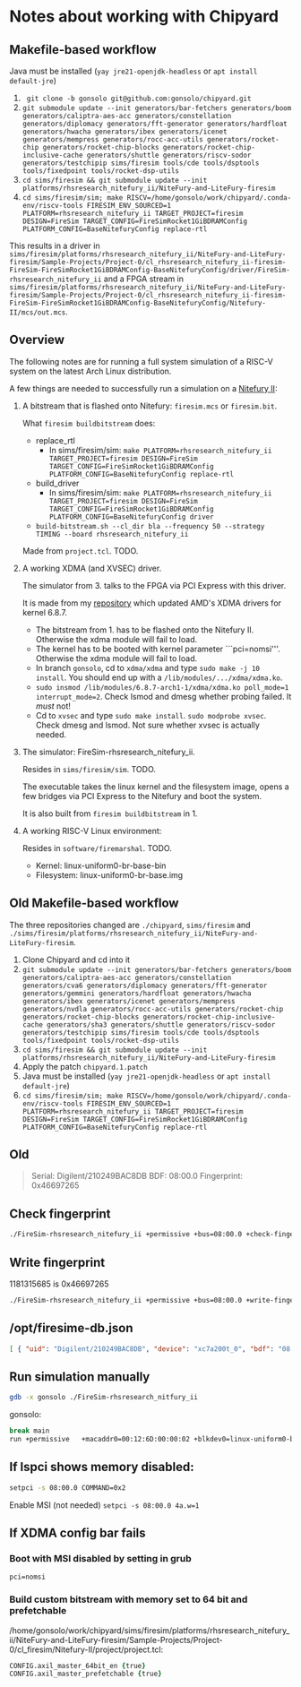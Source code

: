 # Notes about working with Chipyard

## Makefile-based workflow

Java must be installed (```yay jre21-openjdk-headless``` or ```apt install default-jre```)

1. ``` git clone -b gonsolo git@github.com:gonsolo/chipyard.git```
2. ```git submodule update --init generators/bar-fetchers generators/boom generators/caliptra-aes-acc generators/constellation generators/diplomacy generators/fft-generator generators/hardfloat generators/hwacha generators/ibex generators/icenet generators/mempress generators/rocc-acc-utils generators/rocket-chip generators/rocket-chip-blocks generators/rocket-chip-inclusive-cache generators/shuttle generators/riscv-sodor generators/testchipip sims/firesim tools/cde tools/dsptools tools/fixedpoint tools/rocket-dsp-utils```
3. ```cd sims/firesim && git submodule update --init platforms/rhsresearch_nitefury_ii/NiteFury-and-LiteFury-firesim```
4. ```cd sims/firesim/sim; make RISCV=/home/gonsolo/work/chipyard/.conda-env/riscv-tools FIRESIM_ENV_SOURCED=1 PLATFORM=rhsresearch_nitefury_ii TARGET_PROJECT=firesim DESIGN=FireSim TARGET_CONFIG=FireSimRocket1GiBDRAMConfig PLATFORM_CONFIG=BaseNitefuryConfig replace-rtl```

This results in a driver in `sims/firesim/platforms/rhsresearch_nitefury_ii/NiteFury-and-LiteFury-firesim/Sample-Projects/Project-0/cl_rhsresearch_nitefury_ii-firesim-FireSim-FireSimRocket1GiBDRAMConfig-BaseNitefuryConfig/driver/FireSim-rhsresearch_nitefury_ii` and a FPGA stream in `sims/firesim/platforms/rhsresearch_nitefury_ii/NiteFury-and-LiteFury-firesim/Sample-Projects/Project-0/cl_rhsresearch_nitefury_ii-firesim-FireSim-FireSimRocket1GiBDRAMConfig-BaseNitefuryConfig/Nitefury-II/mcs/out.mcs`.

## Overview
The following notes are for running a full system simulation of a RISC-V system on the latest Arch Linux distribution.

A few things are needed to successfully run a simulation on a [Nitefury II](https://www.amazon.com/dp/B0B9FMBF6C):

1. A bitstream that is flashed onto Nitefury: ```firesim.mcs``` or ```firesim.bit```.

   What ```firesim buildbitstream``` does:
   - replace_rtl
     - In sims/firesim/sim: ```make PLATFORM=rhsresearch_nitefury_ii TARGET_PROJECT=firesim DESIGN=FireSim TARGET_CONFIG=FireSimRocket1GiBDRAMConfig PLATFORM_CONFIG=BaseNitefuryConfig replace-rtl```
   - build_driver
     - In sims/firesim/sim: ```make PLATFORM=rhsresearch_nitefury_ii TARGET_PROJECT=firesim DESIGN=FireSim TARGET_CONFIG=FireSimRocket1GiBDRAMConfig PLATFORM_CONFIG=BaseNitefuryConfig driver```
   - ```build-bitstream.sh --cl_dir bla --frequency 50 --strategy TIMING --board rhsresearch_nitefury_ii```

   Made from ```project.tcl```. TODO.

2. A working XDMA (and XVSEC) driver.

   The simulator from 3. talks to the FPGA via PCI Express with this driver.
   
   It is made from my [repository](https://github.com/gonsolo/dma_ip_drivers/tree/gonsolo) which updated AMD's XDMA
   drivers for kernel 6.8.7.

   - The bitstream from 1. has to be flashed onto the Nitefury II. Otherwise the xdma module will fail to load.
   - The kernel has to be booted with kernel parameter ```pci=nomsi'''. Otherwise the xdma module will fail to load.
   - In branch ```gonsolo```, cd to ```xdma/xdma``` and type ```sudo make -j 10 install```. You should end up
     with a ```/lib/modules/.../xdma/xdma.ko```.
   - ```sudo insmod /lib/modules/6.8.7-arch1-1/xdma/xdma.ko poll_mode=1 interrupt_mode=2```. Check lsmod and dmesg
     whether probing failed. It *must* not!
   - Cd to ```xvsec``` and type ```sudo make install```. ```sudo modprobe xvsec```. Check dmesg and lsmod.
     Not sure whether xvsec is actually needed.

4. The simulator: FireSim-rhsresearch_nitefury_ii.

   Resides in ```sims/firesim/sim```. TODO.

   The executable takes the linux kernel and the filesystem image, opens a few bridges via PCI Express to the Nitefury
   and boot the system.

   It is also built from ```firesim buildbitstream``` in 1.

6. A working RISC-V Linux environment:

   Resides in ```software/firemarshal```. TODO.

   * Kernel: linux-uniform0-br-base-bin
   * Filesystem: linux-uniform0-br-base.img

## Old Makefile-based workflow

The three repositories changed are `./chipyard`, `sims/firesim` and `./sims/firesim/platforms/rhsresearch_nitefury_ii/NiteFury-and-LiteFury-firesim`.

1. Clone Chipyard and cd into it
2. ```git submodule update --init generators/bar-fetchers generators/boom generators/caliptra-aes-acc generators/constellation generators/cva6 generators/diplomacy generators/fft-generator generators/gemmini generators/hardfloat generators/hwacha generators/ibex generators/icenet generators/mempress generators/nvdla generators/rocc-acc-utils generators/rocket-chip generators/rocket-chip-blocks generators/rocket-chip-inclusive-cache generators/sha3 generators/shuttle generators/riscv-sodor generators/testchipip sims/firesim tools/cde tools/dsptools tools/fixedpoint tools/rocket-dsp-utils```
3. ```cd sims/firesim && git submodule update --init platforms/rhsresearch_nitefury_ii/NiteFury-and-LiteFury-firesim```
4. Apply the patch `chipyard.1.patch`
5. Java must be installed (```yay jre21-openjdk-headless``` or ```apt install default-jre```)
6. ```cd sims/firesim/sim; make RISCV=/home/gonsolo/work/chipyard/.conda-env/riscv-tools FIRESIM_ENV_SOURCED=1 PLATFORM=rhsresearch_nitefury_ii TARGET_PROJECT=firesim DESIGN=FireSim TARGET_CONFIG=FireSimRocket1GiBDRAMConfig PLATFORM_CONFIG=BaseNitefuryConfig replace-rtl```

## Old

> Serial: Digilent/210249BAC8DB
> BDF: 08:00.0
> Fingerprint: 0x46697265

## Check fingerprint
```bash
./FireSim-rhsresearch_nitefury_ii +permissive +bus=08:00.0 +check-fingerprint +permissive-off +prog0=none
```

## Write fingerprint
1181315685 is 0x46697265
```bash
./FireSim-rhsresearch_nitefury_ii +permissive +bus=08:00.0 +write-fingerprint=1181315685 +permissive-off +prog0=none
```

## /opt/firesime-db.json
```json
[ { "uid": "Digilent/210249BAC8DB", "device": "xc7a200t_0", "bdf": "08:00.0" } ]
```

## Run simulation manually
```bash
gdb -x gonsolo ./FireSim-rhsresearch_nitfury_ii
```

gonsolo:
```bash
break main
run +permissive   +macaddr0=00:12:6D:00:00:02 +blkdev0=linux-uniform0-br-base.img +niclog0=niclog0 +blkdev-log0=blkdev-log0  +trace-select=1 +trace-start=0 +trace-end=-1 +trace-output-format=0 +dwarf-file-name=linux-uniform0-br-base-bin-dwarf +autocounter-readrate=0 +autocounter-filename-base=AUTOCOUNTERFILE  +print-start=0 +print-end=-1 +linklatency0=6405 +netbw0=200 +shmemportname0=default  +domain=0x0000 +bus=0x08 +device=0x00 +function=0x0 +bar=0x0 +pci-vendor=0x10ee +pci-device=0x903f +permissive-off +prog0=linux-uniform0-br-base-bin
```

## If lspci shows memory disabled:
```bash
setpci -s 08:00.0 COMMAND=0x2
```

Enable MSI (not needed) ```setpci -s 08:00.0 4a.w=1```

## If XDMA config bar fails
### Boot with MSI disabled by setting in grub
```pci=nomsi```

### Build custom bitstream with memory set to 64 bit and prefetchable
/home/gonsolo/work/chipyard/sims/firesim/platforms/rhsresearch_nitefury_ii/NiteFury-and-LiteFury-firesim/Sample-Projects/Project-0/cl_firesim/Nitefury-II/project/project.tcl:
```tcl
CONFIG.axil_master_64bit_en {true}
CONFIG.axil_master_prefetchable {true}
```
